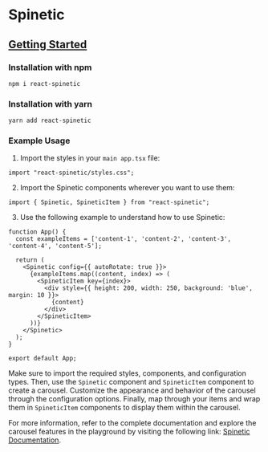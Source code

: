 # Spinetic 

## [Getting Started](https://iq-tech.github.io/spinetic/?path=/docs/pages-getting-started--documentation)

### Installation with npm

```shell
npm i react-spinetic
```

### Installation with yarn

```shell
yarn add react-spinetic
```

### Example Usage

1. Import the styles in your `main app.tsx` file:

```tsx
import "react-spinetic/styles.css";
```

2. Import the Spinetic components wherever you want to use them:

```tsx
import { Spinetic, SpineticItem } from "react-spinetic";
```

3. Use the following example to understand how to use Spinetic:

```tsx
function App() {
  const exampleItems = ['content-1', 'content-2', 'content-3', 'content-4', 'content-5'];

  return (
    <Spinetic config={{ autoRotate: true }}>
      {exampleItems.map((content, index) => (
        <SpineticItem key={index}>
          <div style={{ height: 200, width: 250, background: 'blue', margin: 10 }}>
            {content}
          </div>
        </SpineticItem>
      ))}
    </Spinetic>
  );
}

export default App;
```

Make sure to import the required styles, components, and configuration types. Then, use the `Spinetic` component and `SpineticItem` component to create a carousel. Customize the appearance and behavior of the carousel through the configuration options. Finally, map through your items and wrap them in `SpineticItem` components to display them within the carousel.


For more information, refer to the complete documentation and explore the carousel features in the playground by visiting the following link: [Spinetic Documentation](https://iq-tech.github.io/spinetic/?path=/docs/spinetic--documentation).
